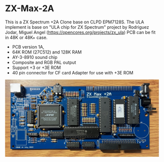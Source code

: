 # ZX-Max-2A
This is a ZX Spectrum +2A Clone base on CLPD EPM7128S. The ULA implement is base on "ULA chip for ZX Spectrum" project by Rodriguez Jodar, Miguel Angel (https://opencores.org/projects/zx_ula)
PCB can be fit in 48K or 48K+ case.

- PCB version 1A,
- 64K ROM (27C512) and 128K RAM
- AY-3-8910 sound chip
- Composite and RGB PAL output
- Support +3 or +3E ROM
- 40 pin connector for CF card Adapter for use with +3E ROM

![Board](https://github.com/DonSuperfo/ZX-Max-2A/blob/main/Issue%201A/ZX%20Max%202A%20Issue%201A.jpg)
